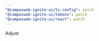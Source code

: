 ```yaml
---
"@camposweb-ignite-ui/ts-config": patch
"@camposweb-ignite-ui/tokens": patch
"@camposweb-ignite-ui/react": patch
---
```


Adjust
